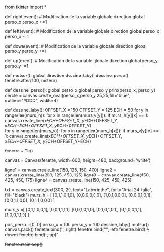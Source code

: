 from tkinter import * 

def right(event):
    # Modification de la variable globale direction
    global perso_x
    perso_x +=1

def left(event):
    # Modification de la variable globale direction
    global perso_x
    perso_x -=1
    
def down(event):
    # Modification de la variable globale direction
    global perso_y
    perso_y +=1
    
def up(event):
    # Modification de la variable globale direction
    global perso_y
    perso_y -=1

def moteur():
    global direction
    dessine_laby()
    dessine_perso()
    fenetre.after(100, moteur)

def dessine_perso():
    global perso_x
    global perso_y
    print(perso_x, perso_y)
    cercle = canvas.create_oval(perso_x,perso_y,25,25,fill="blue", outline="#DDD", width=4)

def dessine_laby():
    OFFSET_X = 150
    OFFSET_Y = 125
    ECH = 50
    for y in range(len(murs_h)):
        for x in range(len(murs_v[y])):
            if murs_h[y][x] == 1:
                canvas.create_line(x*ECH+OFFSET_X, y*ECH+OFFSET_Y, x*ECH+ECH+OFFSET_X, y*ECH+OFFSET_Y)                      
    for y in range(len(murs_v)):
        for x in range(len(murs_h[x])):
            if murs_v[y][x] == 1:
                canvas.create_line(x*ECH+OFFSET_X, y*ECH+OFFSET_Y, x*ECH+OFFSET_X, y*ECH+OFFSET_Y+ECH)
    

fenetre = Tk()

canvas = Canvas(fenetre, width=600, height=480, background='white')


ligne1 = canvas.create_line(150, 125, 150, 400)
ligne2 = canvas.create_line(200, 125, 450, 125)
ligne3 = canvas.create_line(450, 425, 450, 175)
ligne4 = canvas.create_line(150, 425, 450, 425)

txt = canvas.create_text(300, 20, text="Labyrinthe", font="Arial 24 italic", fill="black")
murs_h = [ [0,1,1,0,1,0],
           [0,0,0,0,0,0],
           [1,0,1,0,0,0],
           [0,0,0,1,0,1],
           [0,0,1,1,0,0],
           [0,1,1,0,0,0] ]

murs_v =[ [0,1,1,0,0,1],
          [0,0,1,1,1,1],
          [0,0,1,0,1,0],
          [0,1,0,1,0,1],
          [0,1,0,0,1,1],
          [1,0,0,1,1,0] ]


pos_perso =[0, 0]
perso_x = 100
perso_y = 100
dessine_laby()
moteur()
canvas.pack()
fenetre.bind('<d>', right) 
fenetre.bind('<q>', left) 
fenetre.bind('<s>', down) 
fenetre.bind('<z>', up)

fenetre.mainloop()
                          
